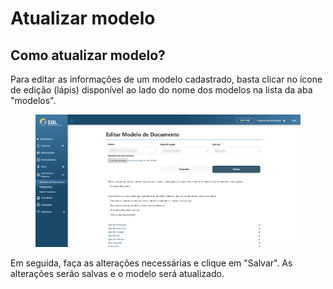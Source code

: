 # Atualizar modelo

## Como atualizar modelo?

Para editar as informações de um modelo cadastrado, basta clicar no ícone de edição (lápis) disponível ao lado do nome dos modelos na lista da aba "modelos".

<figure><img src="../../../../.gitbook/assets/edit-doc.png" alt=""><figcaption></figcaption></figure>

Em seguida, faça as alterações necessárias e clique em "Salvar". As alterações serão salvas e o modelo será atualizado.
